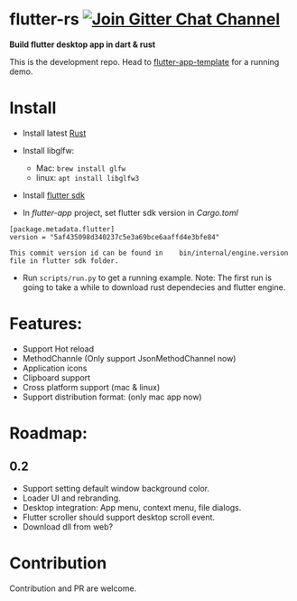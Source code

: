 # flutter-rs [![Join Gitter Chat Channel](https://badges.gitter.im/flutter-rs/community.svg)](https://gitter.im/flutter-rs/community?utm_source=badge&utm_medium=badge&utm_campaign=pr-badge&utm_content=badge)

**Build flutter desktop app in dart & rust**

This is the development repo. Head to [flutter-app-template](https://github.com/gliheng/flutter-app-template) for a running demo.

# Install
- Install latest [Rust](https://www.rust-lang.org)
- Install libglfw:
    - Mac: `brew install glfw`
    - linux: `apt install libglfw3`
- Install [flutter sdk](https://flutter.io)

- In *flutter-app* project, set flutter sdk version in *Cargo.toml*

```
[package.metadata.flutter]
version = "5af435098d340237c5e3a69bce6aaffd4e3bfe84"
```

    This commit version id can be found in    bin/internal/engine.version file in flutter sdk folder.

- Run `scripts/run.py` to get a running example.
    Note: The first run is going to take a while to download rust dependecies and flutter engine.

# Features:
- Support Hot reload
- MethodChannle (Only support JsonMethodChannel now)
- Application icons
- Clipboard support
- Cross platform support (mac & linux)
- Support distribution format: (only mac app now)

# Roadmap:

## 0.2
- Support setting default window background color.
- Loader UI and rebranding.
- Desktop integration: App menu, context menu, file dialogs.
- Flutter scroller should support desktop scroll event.
- Download dll from web?

# Contribution
Contribution and PR are welcome.